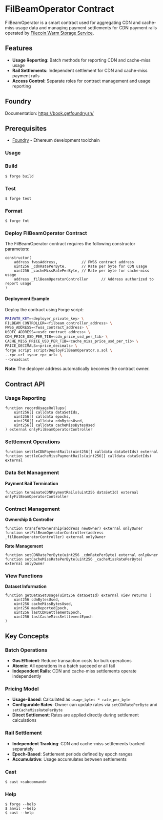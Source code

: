# FilBeamOperator Contract

FilBeamOperator is a smart contract used for aggregating CDN and cache-miss usage data and managing payment settlements for CDN payment rails operated by [Filecoin Warm Storage Service](https://github.com/FilOzone/filecoin-services).

## Features

- **Usage Reporting**: Batch methods for reporting CDN and cache-miss usage
- **Rail Settlements**: Independent settlement for CDN and cache-miss payment rails
- **Access Control**: Separate roles for contract management and usage reporting

## Foundry

Documentation: https://book.getfoundry.sh/

## Prerequisites
- [Foundry](https://getfoundry.sh/) - Ethereum development toolchain

### Usage

### Build

```shell
$ forge build
```

### Test

```shell
$ forge test
```

### Format

```shell
$ forge fmt
```

### Deploy FilBeamOperator Contract

The FilBeamOperator contract requires the following constructor parameters:

```solidity
constructor(
    address fwssAddress,           // FWSS contract address
    uint256 _cdnRatePerByte,       // Rate per byte for CDN usage
    uint256 _cacheMissRatePerByte, // Rate per byte for cache-miss usage
    address _filBeamOperatorController      // Address authorized to report usage
)
```

#### Deployment Example

Deploy the contract using Forge script:

```bash
PRIVATE_KEY=<deployer_private_key> \
FILBEAM_CONTROLLER=<filbeam_controller_address> \
FWSS_ADDRESS=<fwss_contract_address> \
USDFC_ADDRESS=<usdc_contract_address> \
CDN_PRICE_USD_PER_TIB=<cdn_price_usd_per_tib> \
CACHE_MISS_PRICE_USD_PER_TIB=<cache_miss_price_usd_per_tib> \
PRICE_DECIMALS=<price_decimals> \
forge script script/DeployFilBeamOperator.s.sol \
--rpc-url <your_rpc_url> \
--broadcast
```

**Note**: The deployer address automatically becomes the contract owner.

## Contract API

### Usage Reporting

```solidity
function recordUsageRollups(
    uint256[] calldata dataSetIds,
    uint256[] calldata epochs,
    uint256[] calldata cdnBytesUsed,
    uint256[] calldata cacheMissBytesUsed
) external onlyFilBeamOperatorController
```

### Settlement Operations

```solidity
function settleCDNPaymentRails(uint256[] calldata dataSetIds) external
function settleCacheMissPaymentRails(uint256[] calldata dataSetIds) external
```

### Data Set Management

**Payment Rail Termination**
```solidity
function terminateCDNPaymentRails(uint256 dataSetId) external onlyFilBeamOperatorController
```

### Contract Management

**Ownership & Controller**
```solidity
function transferOwnership(address newOwner) external onlyOwner
function setFilBeamOperatorController(address _filBeamOperatorController) external onlyOwner
```

**Rate Management**
```solidity
function setCDNRatePerByte(uint256 _cdnRatePerByte) external onlyOwner
function setCacheMissRatePerByte(uint256 _cacheMissRatePerByte) external onlyOwner
```

### View Functions

**Dataset Information**
```solidity
function getDataSetUsage(uint256 dataSetId) external view returns (
    uint256 cdnBytesUsed,
    uint256 cacheMissBytesUsed,
    uint256 maxReportedEpoch,
    uint256 lastCDNSettlementEpoch,
    uint256 lastCacheMissSettlementEpoch
)
```

## Key Concepts

### Batch Operations
- **Gas Efficient**: Reduce transaction costs for bulk operations
- **Atomic**: All operations in a batch succeed or all fail
- **Independent Rails**: CDN and cache-miss settlements operate independently

### Pricing Model
- **Usage-Based**: Calculated as `usage_bytes * rate_per_byte`
- **Configurable Rates**: Owner can update rates via `setCDNRatePerByte` and `setCacheMissRatePerByte`
- **Direct Settlement**: Rates are applied directly during settlement calculations

### Rail Settlement 
- **Independent Tracking**: CDN and cache-miss settlements tracked separately
- **Epoch-Based**: Settlement periods defined by epoch ranges
- **Accumulative**: Usage accumulates between settlements

### Cast

```shell
$ cast <subcommand>
```

### Help

```shell
$ forge --help
$ anvil --help
$ cast --help
```
